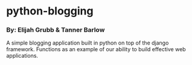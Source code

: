 # python-blogging
### By: Elijah Grubb & Tanner Barlow

A simple blogging application built in python on top of the django framework. Functions as an example of our ability to build effective web applications.
